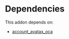 # Dependencies

This addon depends on:

- [account_avatax_oca](../../odoo-bringout-oca-account-fiscal-rule-account_avatax_oca)
